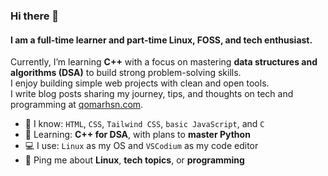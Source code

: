 ### Hi there 👋

#### I am a full-time learner and part-time Linux, FOSS, and tech enthusiast.

Currently, I’m learning **C++** with a focus on mastering **data structures and algorithms (DSA)** to build strong problem-solving skills.<br>
I enjoy building simple web projects with clean and open tools.<br>
I write blog posts sharing my journey, tips, and thoughts on tech and programming at [qomarhsn.com](https://qomarhsn.com).<br>

* 🧠 I know: `HTML`, `CSS`, `Tailwind CSS`, `basic JavaScript`, and `C`
* 🌱 Learning: **C++ for DSA**, with plans to **master Python**
* 💻 I use: `Linux` as my OS and `VSCodium` as my code editor
* 💬 Ping me about **Linux**, **tech topics**, or **programming**
